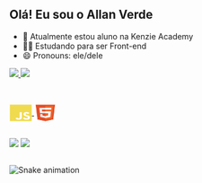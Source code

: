 ## Olá! Eu sou o Allan Verde

- 🦆 Atualmente estou aluno na Kenzie Academy
- 👨‍💻 Estudando para ser Front-end
- 😄 Pronouns: ele/dele

<div>
  <a href="https://github.com/allan-verde">
  <img height="180em" src="https://github-readme-stats.vercel.app/api?username=allan-verde&show_icons=true&theme=react&include_all_commits=true&count_private=true"/>
  <img height="180em" src="https://github-readme-stats.vercel.app/api/top-langs/?username=allan-verde&langs_count=7&theme=react"/>
</div>
    
## <!-- Imagens das linguagens conhecidas &layout=compact--> 

<div style="display: inline_block"><br>
  <img align="center" alt="Allan-Js" height="30" width="40" src="https://raw.githubusercontent.com/devicons/devicon/master/icons/javascript/javascript-plain.svg">
  <img align="center" alt="Allan-HTML" height="30" width="40" src="https://raw.githubusercontent.com/devicons/devicon/master/icons/html5/html5-original.svg">
</div>
  
## <!-- Imagens das redes sociais linkadas   --> 
  
<div> 
  <a href="https://instagram.com/allan_green.29" target="_blank"><img src="https://img.shields.io/badge/-Instagram-%23E4405F?style=for-the-badge&logo=instagram&logoColor=white" target="_blank"></a>
  <a href="https://www.linkedin.com/in/allan-verde" target="_blank"><img src="https://img.shields.io/badge/-LinkedIn-%230077B5?style=for-the-badge&logo=linkedin&logoColor=white" target="_blank"></a> 
 
##
  
  ![Snake animation](https://github.com/allan-verde/allan-verde/blob/output/github-contribution-grid-snake.svg)
 
</div>
